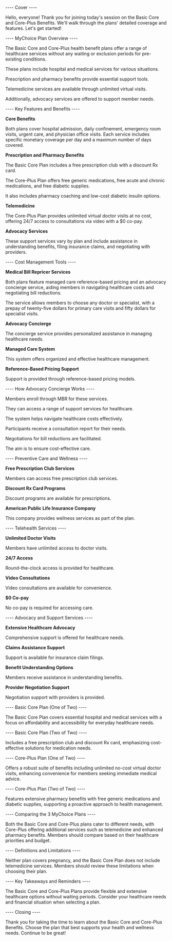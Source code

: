 ---- Cover ----

Hello, everyone! Thank you for joining today's session on the Basic Core and Core-Plus Benefits. We'll walk through the plans' detailed coverage and features. Let's get started!

---- MyChoice Plan Overview ----

The Basic Core and Core-Plus health benefit plans offer a range of healthcare services without any waiting or exclusion periods for pre-existing conditions.

These plans include hospital and medical services for various situations.

Prescription and pharmacy benefits provide essential support tools.

Telemedicine services are available through unlimited virtual visits.

Additionally, advocacy services are offered to support member needs.

---- Key Features and Benefits ----

**Core Benefits**

Both plans cover hospital admission, daily confinement, emergency room visits, urgent care, and physician office visits. Each service includes specific monetary coverage per day and a maximum number of days covered.

**Prescription and Pharmacy Benefits**

The Basic Core Plan includes a free prescription club with a discount Rx card.

The Core-Plus Plan offers free generic medications, free acute and chronic medications, and free diabetic supplies.

It also includes pharmacy coaching and low-cost diabetic insulin options.

**Telemedicine**

The Core-Plus Plan provides unlimited virtual doctor visits at no cost, offering 24/7 access to consultations via video with a $0 co-pay.

**Advocacy Services**

These support services vary by plan and include assistance in understanding benefits, filing insurance claims, and negotiating with providers.

---- Cost Management Tools ----

**Medical Bill Repricer Services**

Both plans feature managed care reference-based pricing and an advocacy concierge service, aiding members in navigating healthcare costs and negotiating bill reductions.

The service allows members to choose any doctor or specialist, with a prepay of twenty-five dollars for primary care visits and fifty dollars for specialist visits.

**Advocacy Concierge**

The concierge service provides personalized assistance in managing healthcare needs.

**Managed Care System**

This system offers organized and effective healthcare management.

**Reference-Based Pricing Support**

Support is provided through reference-based pricing models.

---- How Advocacy Concierge Works ----

Members enroll through MBR for these services.

They can access a range of support services for healthcare.

The system helps navigate healthcare costs effectively.

Participants receive a consultation report for their needs.

Negotiations for bill reductions are facilitated.

The aim is to ensure cost-effective care.

---- Preventive Care and Wellness ----

**Free Prescription Club Services**

Members can access free prescription club services.

**Discount Rx Card Programs**

Discount programs are available for prescriptions.

**American Public Life Insurance Company**

This company provides wellness services as part of the plan.

---- Telehealth Services ----

**Unlimited Doctor Visits**

Members have unlimited access to doctor visits.

**24/7 Access**

Round-the-clock access is provided for healthcare.

**Video Consultations**

Video consultations are available for convenience.

**$0 Co-pay**

No co-pay is required for accessing care.

---- Advocacy and Support Services ----

**Extensive Healthcare Advocacy**

Comprehensive support is offered for healthcare needs.

**Claims Assistance Support**

Support is available for insurance claim filings.

**Benefit Understanding Options**

Members receive assistance in understanding benefits.

**Provider Negotiation Support**

Negotiation support with providers is provided.

---- Basic Core Plan (One of Two) ----

The Basic Core Plan covers essential hospital and medical services with a focus on affordability and accessibility for everyday healthcare needs.

---- Basic Core Plan (Two of Two) ----

Includes a free prescription club and discount Rx card, emphasizing cost-effective solutions for medication needs.

---- Core-Plus Plan (One of Two) ----

Offers a robust suite of benefits including unlimited no-cost virtual doctor visits, enhancing convenience for members seeking immediate medical advice.

---- Core-Plus Plan (Two of Two) ----

Features extensive pharmacy benefits with free generic medications and diabetic supplies, supporting a proactive approach to health management.

---- Comparing the 3 MyChoice Plans ----

Both the Basic Core and Core-Plus plans cater to different needs, with Core-Plus offering additional services such as telemedicine and enhanced pharmacy benefits. Members should compare based on their healthcare priorities and budget.

---- Definitions and Limitations ----

Neither plan covers pregnancy, and the Basic Core Plan does not include telemedicine services. Members should review these limitations when choosing their plan.

---- Key Takeaways and Reminders ----

The Basic Core and Core-Plus Plans provide flexible and extensive healthcare options without waiting periods. Consider your healthcare needs and financial situation when selecting a plan.

---- Closing ----

Thank you for taking the time to learn about the Basic Core and Core-Plus Benefits. Choose the plan that best supports your health and wellness needs. Continue to be great!
